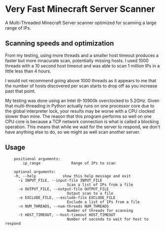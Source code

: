 # Very Fast Minecraft Server Scanner

A Multi-Threaded Minecraft Server scanner optimized for scanning a large range of IPs.

## Scanning speeds and optimization

From my testing, using more threads and a smaller host timeout
produces a faster but more innacurate scan, potentially missing hosts. 
I used 1000 threads with a 10 second host timeout and was able to scan 
1 million IPs in a little less than 4 hours.

I would not recommend going above 1000 threads as it appears to me that 
the number of hosts discovered per scan starts to drop off as you increase 
past that point. 

My testing was done using an Intel i9-10900k overclocked to 5.2GHz. Given that 
multi-threading in Python actually runs on one processor core due to the global
interpreter lock, your results may be worse with a CPU clocked slower than mine. 
The reason that this program performs so well on one CPU core is because a TCP network 
connection is what is called a blocking operation. This means that while we wait for 
the server to respond, we don't have anything else to do, so we might as well scan another
server.

## Usage

```
    positional arguments:
        ip_range              Range of IPs to scan

    optional arguments:
    -h, --help            show this help message and exit
      -i INPUT_FILE, --input-file INPUT_FILE
                            Scan a list of IPs from a file
      -o OUTPUT_FILE, --output-file OUTPUT_FILE
                            Output scan to a file
      -e EXCLUDE_FILE, --exclude-file EXCLUDE_FILE
                            Exclude a list of IPs from a file
      -n NUM_THREADS, --num-threads NUM_THREADS
                            Number of threads for scanning
      -t HOST_TIMEOUT, --host-timeout HOST_TIMEOUT
                            Number of seconds to wait for host to respond
```
